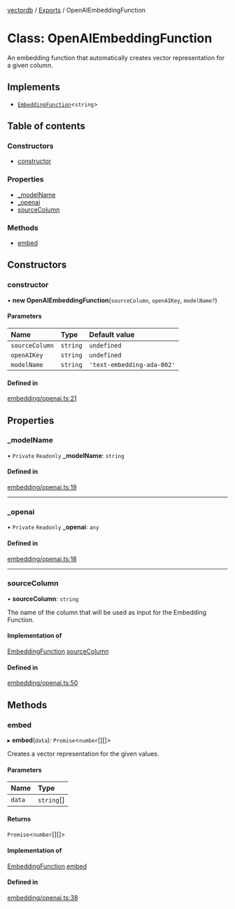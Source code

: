 [vectordb](../README.md) / [Exports](../modules.md) / OpenAIEmbeddingFunction

# Class: OpenAIEmbeddingFunction

An embedding function that automatically creates vector representation for a given column.

## Implements

- [`EmbeddingFunction`](../interfaces/EmbeddingFunction.md)<`string`\>

## Table of contents

### Constructors

- [constructor](OpenAIEmbeddingFunction.md#constructor)

### Properties

- [\_modelName](OpenAIEmbeddingFunction.md#_modelname)
- [\_openai](OpenAIEmbeddingFunction.md#_openai)
- [sourceColumn](OpenAIEmbeddingFunction.md#sourcecolumn)

### Methods

- [embed](OpenAIEmbeddingFunction.md#embed)

## Constructors

### constructor

• **new OpenAIEmbeddingFunction**(`sourceColumn`, `openAIKey`, `modelName?`)

#### Parameters

| Name | Type | Default value |
| :------ | :------ | :------ |
| `sourceColumn` | `string` | `undefined` |
| `openAIKey` | `string` | `undefined` |
| `modelName` | `string` | `'text-embedding-ada-002'` |

#### Defined in

[embedding/openai.ts:21](https://github.com/lancedb/lancedb/blob/a6bdffd/node/src/embedding/openai.ts#L21)

## Properties

### \_modelName

• `Private` `Readonly` **\_modelName**: `string`

#### Defined in

[embedding/openai.ts:19](https://github.com/lancedb/lancedb/blob/a6bdffd/node/src/embedding/openai.ts#L19)

___

### \_openai

• `Private` `Readonly` **\_openai**: `any`

#### Defined in

[embedding/openai.ts:18](https://github.com/lancedb/lancedb/blob/a6bdffd/node/src/embedding/openai.ts#L18)

___

### sourceColumn

• **sourceColumn**: `string`

The name of the column that will be used as input for the Embedding Function.

#### Implementation of

[EmbeddingFunction](../interfaces/EmbeddingFunction.md).[sourceColumn](../interfaces/EmbeddingFunction.md#sourcecolumn)

#### Defined in

[embedding/openai.ts:50](https://github.com/lancedb/lancedb/blob/a6bdffd/node/src/embedding/openai.ts#L50)

## Methods

### embed

▸ **embed**(`data`): `Promise`<`number`[][]\>

Creates a vector representation for the given values.

#### Parameters

| Name | Type |
| :------ | :------ |
| `data` | `string`[] |

#### Returns

`Promise`<`number`[][]\>

#### Implementation of

[EmbeddingFunction](../interfaces/EmbeddingFunction.md).[embed](../interfaces/EmbeddingFunction.md#embed)

#### Defined in

[embedding/openai.ts:38](https://github.com/lancedb/lancedb/blob/a6bdffd/node/src/embedding/openai.ts#L38)
